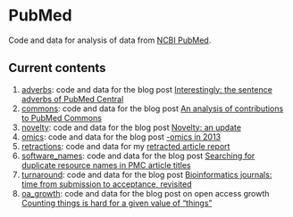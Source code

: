 # PubMed

Code and data for analysis of data from [NCBI PubMed](http://www.pubmed.gov).

## Current contents

1. [adverbs](https://github.com/neilfws/PubMed/tree/master/adverbs): code and data for the blog post [Interestingly: the sentence adverbs of PubMed Central](http://nsaunders.wordpress.com/2013/07/16/interestingly-the-sentence-adverbs-of-pubmed-central/)
1. [commons](https://github.com/neilfws/PubMed/tree/master/commons): code and data for the blog post [An analysis of contributions to PubMed Commons](https://nsaunders.wordpress.com/2016/12/02/an-analysis-of-contributions-to-pubmed-commons/)
1. [novelty](https://github.com/neilfws/PubMed/tree/master/novelty): code and data for the blog post [Novelty: an update](https://nsaunders.wordpress.com/2015/10/21/novelty-an-update/)
1. [omics](https://github.com/neilfws/PubMed/tree/master/omics): code and data for the blog post [-omics in 2013](http://nsaunders.wordpress.com/2013/06/25/omics-in-2013/)
1. [retractions](https://github.com/neilfws/PubMed/tree/master/retractions): code and data for my [retracted article report](http://rpubs.com/neilfws/65778) 
1. [software_names](https://github.com/neilfws/PubMed/tree/master/software_names): code and data for the blog post [Searching for duplicate resource names in PMC article titles](https://nsaunders.wordpress.com/2015/09/16/searching-for-duplicate-resource-names-in-pmc-article-titles/)
1. [turnaround](https://github.com/neilfws/PubMed/tree/master/turnaround): code and data for the blog post [Bioinformatics journals: time from submission to acceptance, revisited](https://nsaunders.wordpress.com/2014/10/14/bioinformatics-journals-time-from-submission-to-acceptance-revisited/)
1. [oa_growth](https://github.com/neilfws/PubMed/tree/master/oa_growth): code and data for the blog post on open access growth [Counting things is hard for a given value of “things”](https://nsaunders.wordpress.com/2014/12/02/counting-things-is-hard-for-a-given-value-of-things/) 
